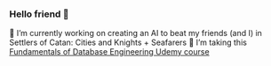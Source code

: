 ### Hello friend 👋

🔭 I’m currently working on creating an AI to beat my friends (and I) in Settlers of Catan: Cities and Knights + Seafarers
🌱 I’m taking this [Fundamentals of Database Engineering Udemy course](https://www.udemy.com/course/database-engines-crash-course)

<!--
**ShivamPatel17/ShivamPatel17** is a ✨ _special_ ✨ repository because its `README.md` (this file) appears on your GitHub profile.

Here are some ideas to get you started:

- 🔭 I’m currently working on ...
-  ...
- 👯 I’m looking to collaborate on ...
- 🤔 I’m looking for help with ...
- 💬 Ask me about ...
 ...
- 😄 Pronouns: ...
- ⚡ Fun fact: ...
-->
